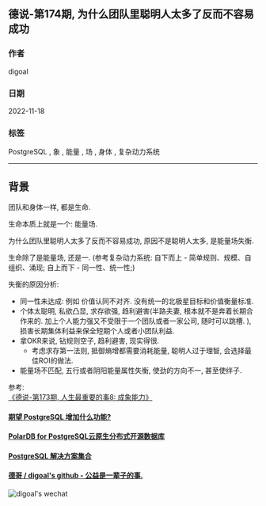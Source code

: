## 德说-第174期, 为什么团队里聪明人太多了反而不容易成功    
                              
### 作者                              
digoal                              
                              
### 日期                              
2022-11-18                           
                              
### 标签                              
PostgreSQL , 象 , 能量 , 场 , 身体 , 复杂动力系统          
                              
----                              
                              
## 背景   
团队和身体一样, 都是生命.   
  
生命本质上就是一个: 能量场.    
  
为什么团队里聪明人太多了反而不容易成功, 原因不是聪明人太多, 是能量场失衡.     
  
生命除了是能量场, 还是一. (参考复杂动力系统: 自下而上 - 简单规则、规模、自组织、涌现; 自上而下 - 同一性、统一性;)  
  
失衡的原因分析:   
- 同一性未达成: 例如 价值认同不对齐.  没有统一的北极星目标和价值衡量标准.    
- 个体太聪明, 私欲凸显, 求存欲强, 趋利避害(半路夫妻, 根本就不是奔着长期合作来的. 加上个人能力强又不受限于一个团队或者一家公司, 随时可以跳槽. ), 损害长期集体利益来保全短期个人或者小团队利益.     
- 拿OKR来说, 钻规则空子, 趋利避害, 现实得很.    
    - 考虑求存第一法则, 抵御熵增都需要消耗能量, 聪明人过于理智, 会选择最佳ROI的做法.  
- 能量场不匹配, 五行或者阴阳能量属性失衡, 使劲的方向不一, 甚至使绊子.      
  
  
参考:    
[《德说-第173期, 人生最重要的事8: 成象能力》](../202211/20221116_03.md)    
  
  
  
  
#### [期望 PostgreSQL 增加什么功能?](https://github.com/digoal/blog/issues/76 "269ac3d1c492e938c0191101c7238216")
  
  
#### [PolarDB for PostgreSQL云原生分布式开源数据库](https://github.com/ApsaraDB/PolarDB-for-PostgreSQL "57258f76c37864c6e6d23383d05714ea")
  
  
#### [PostgreSQL 解决方案集合](https://yq.aliyun.com/topic/118 "40cff096e9ed7122c512b35d8561d9c8")
  
  
#### [德哥 / digoal's github - 公益是一辈子的事.](https://github.com/digoal/blog/blob/master/README.md "22709685feb7cab07d30f30387f0a9ae")
  
  
![digoal's wechat](../pic/digoal_weixin.jpg "f7ad92eeba24523fd47a6e1a0e691b59")
  
